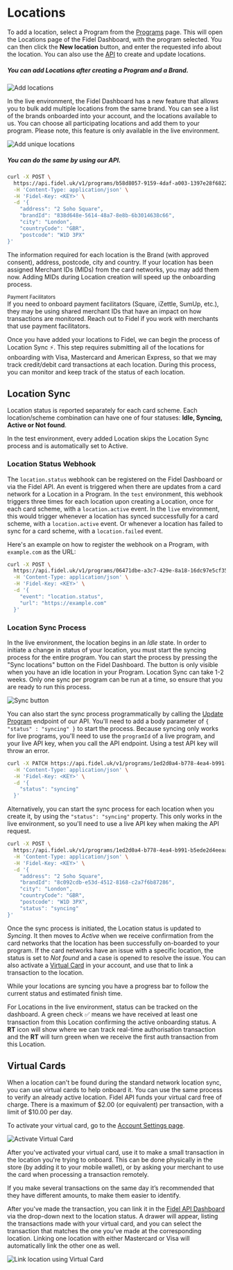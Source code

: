# Locations

To add a location, select a Program from the [Programs](https://dashboard.fidel.uk/programs) page. This will open the Locations page of the Fidel Dashboard, with the program selected. You can then click the **New location** button, and enter the requested info about the location. You can also use the [API](https://reference.fidel.uk/reference/create-location) to create and update locations.

##### You can add Locations after creating a Program and a Brand.

![Add locations](https://raw.githubusercontent.com/FidelLimited/docs/master/assets/images/add-locations.png 'Add locations')

In the live environment, the Fidel Dashboard has a new feature that allows you to bulk add multiple locations from the same brand. You can see a list of the brands onboarded into your account, and the locations available to us. You can choose all participating locations and add them to your program. Please note, this feature is only available in the live environment.

![Add unique locations](https://raw.githubusercontent.com/FidelLimited/docs/master/assets/images/add-unique-locations.gif 'Add unique locations')

##### You can do the same by using our API.

```sh
curl -X POST \
  https://api.fidel.uk/v1/programs/b58d8057-9159-4daf-a003-1397e28f6822/locations \
  -H 'Content-Type: application/json' \
  -H 'Fidel-Key: <KEY>' \
  -d '{
    "address": "2 Soho Square",
    "brandId": "838d648e-5614-48a7-8e8b-6b3014638c66",
    "city": "London",
    "countryCode": "GBR",
    "postcode": "W1D 3PX"
}'
```

The information required for each location is the Brand (with approved consent), address, postcode, city and country. If your location has been assigned Merchant IDs (MIDs) from the card networks, you may add them now. Adding MIDs during Location creation will speed up the onboarding process.

<div class="info-box">
    <small>Payment Facilitators</small><br/>
    If you need to onboard payment facilitators (Square, iZettle, SumUp, etc.), they may be using shared merchant IDs that have an impact on how transactions are monitored. Reach out to Fidel if you work with merchants that use payment facilitators.
</div>

Once you have added your locations to Fidel, we can begin the process of Location Sync ⚡️. This step requires submitting all of the locations for onboarding with Visa, Mastercard and American Express, so that we may track credit/debit card transactions at each location. During this process, you can monitor and keep track of the status of each location.

## Location Sync

Location status is reported separately for each card scheme. Each location/scheme combination can have one of four statuses: **Idle, Syncing, Active or Not found**.

<div class="info-box">
In the test environment, every added Location skips the Location Sync process and is automatically set to Active.
</div>

### Location Status Webhook

The `location.status` webhook can be registered on the Fidel Dashboard or via the Fidel API. An event is triggered when there are updates from a card network for a Location in a Program. In the `test` environment, this webhook triggers three times for each location upon creating a Location, once for each card scheme, with a `location.active` event. In the `live` environment, this would trigger whenever a location has synced successfully for a card scheme, with a `location.active` event. Or whenever a location has failed to sync for a card scheme, with a `location.failed` event.

Here's an example on how to register the webhook on a Program, with `example.com` as the URL:

```sh
curl -X POST \
  https://api.fidel.uk/v1/programs/06471dbe-a3c7-429e-8a18-16dc97e5cf35/hooks \
  -H 'Content-Type: application/json' \
  -H 'Fidel-Key: <KEY>' \
  -d '{
    "event": "location.status",
    "url": "https://example.com"
  }'
```

### Location Sync Process

In the live environment, the location begins in an _Idle_ state. In order to initiate a change in status of your location, you must start the syncing process for the entire program. You can start the process by pressing the "Sync locations" button on the Fidel Dashboard. The button is only visible when you have an idle location in your Program. Location Sync can take 1-2 weeks. Only one sync per program can be run at a time, so ensure that you are ready to run this process.

![Sync button](https://raw.githubusercontent.com/FidelLimited/docs/master/assets/images/programsync_button.png 'Add locations')

You can also start the sync process programmatically by calling the [Update Program](https://reference.fidel.uk/reference/update-program) endpoint of our API. You'll need to add a body parameter of `{ "status" : "syncing" }` to start the process. Because syncing only works for live programs, you'll need to use the `programId` of a live program, and your live API key, when you call the API endpoint. Using a test API key will throw an error.

```sh
curl -X PATCH https://api.fidel.uk/v1/programs/1ed2d0a4-b778-4ea4-b991-b5ede2d4eeaa \
  -H 'Content-Type: application/json' \
  -H 'Fidel-Key: <KEY>' \
  -d '{
    "status": "syncing"
  }'
```

Alternatively, you can start the sync process for each location when you create it, by using the `"status": "syncing"` property. This only works in the live environment, so you'll need to use a live API key when making the API request.

```sh
curl -X POST \
  https://api.fidel.uk/v1/programs/1ed2d0a4-b778-4ea4-b991-b5ede2d4eeaa/locations \
  -H 'Content-Type: application/json' \
  -H 'Fidel-Key: <KEY>' \
  -d '{
    "address": "2 Soho Square",
    "brandId": "8c092cdb-e53d-4512-8168-c2a7f6b87286",
    "city": "London",
    "countryCode": "GBR",
    "postcode": "W1D 3PX",
    "status": "syncing"
}'
```

Once the sync process is initiated, the Location status is updated to _Syncing_. It then moves to _Active_ when we receive confirmation from the card networks that the location has been successfully on-boarded to your program. If the card networks have an issue with a specific location, the status is set to _Not found_ and a case is opened to resolve the issue. You can also activate a [Virtual Card](/locations#virtual-cards) in your account, and use that to link a transaction to the location.

While your locations are syncing you have a progress bar to follow the current status and estimated finish time.

For Locations in the live environment, status can be tracked on the dashboard. A green check ✅ means we have received at least one transaction from this Location confirming the active onboarding status. A **RT** icon will show where we can track real-time authorisation transaction and the **RT** will turn green when we receive the first auth transaction from this Location.

## Virtual Cards

When a location can't be found during the standard network location sync, you can use virtual cards to help onboard it. You can use the same process to verify an already active location.
Fidel API funds your virtual card free of charge. There is a maximum of $2.00 (or equivalent) per transaction, with a limit of $10.00 per day.

To activate your virtual card, go to the [Account Settings page](https://dashboard.fidel.uk/account/virtual-cards).

![Activate Virtual Card](https://raw.githubusercontent.com/FidelLimited/docs/master/assets/images/virtual-card-activate.gif 'Activate Virtual Card')

After you've activated your virtual card, use it to make a small transaction in the location you're trying to onboard. This can be done physically in the store (by adding it to your mobile wallet), or by asking your merchant to use the card when processing a transaction remotely.

If you make several transactions on the same day it’s recommended that they have different amounts, to make them easier to identify.

After you've made the transaction, you can link it in the [Fidel API Dashboard](https://dashboard.fidel.uk/locations) via the drop-down next to the location status. A drawer will appear, listing the transactions made with your virtual card, and you can select the transaction that matches the one you’ve made at the corresponding location. Linking one location with either Mastercard or Visa will automatically link the other one as well.

![Link location using Virtual Card](https://raw.githubusercontent.com/FidelLimited/docs/master/assets/images/virtual-card-location.gif 'Link location using Virtual Card')

